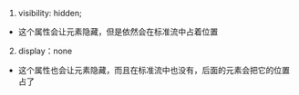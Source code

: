 1. visibility: hidden;
- 这个属性会让元素隐藏，但是依然会在标准流中占着位置
2. display：none
- 这个属性也会让元素隐藏，而且在标准流中也没有，后面的元素会把它的位置占了